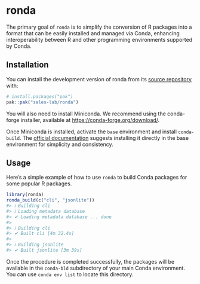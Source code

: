 
<!-- README.md is generated from README.Rmd. Please edit that file -->

# ronda

<!-- badges: start -->
<!-- badges: end -->

The primary goal of `ronda` is to simplify the conversion of R packages
into a format that can be easily installed and managed via Conda,
enhancing interoperability between R and other programming environments
supported by Conda.

## Installation

You can install the development version of ronda from its [source
repository](https://github.com/sales-lab/ronda) with:

``` r
# install.packages("pak")
pak::pak("sales-lab/ronda")
```

You will also need to install Miniconda. We recommend using the
conda-forge installer, available at <https://conda-forge.org/download/>.

Once Miniconda is installed, activate the `base` environment and install
`conda-build`. The [official
documentation](https://docs.conda.io/projects/conda-build/en/latest/install-conda-build.html#way-of-working)
suggests installing it directly in the base environment for simplicity
and consistency.

## Usage

Here’s a simple example of how to use `ronda` to build Conda packages
for some popular R packages.

``` r
library(ronda)
ronda_build(c("cli", "jsonlite"))
#> ℹ Building cli
#> ℹ Loading metadata database
#> ✔ Loading metadata database ... done
#> 
#> ℹ Building cli
#> ✔ Built cli [4m 32.4s]
#> 
#> ℹ Building jsonlite
#> ✔ Built jsonlite [3m 39s]
```

Once the procedure is completed successfully, the packages will be
available in the `conda-bld` subdirectory of your main Conda
environment. You can use `conda env list` to locate this directory.
